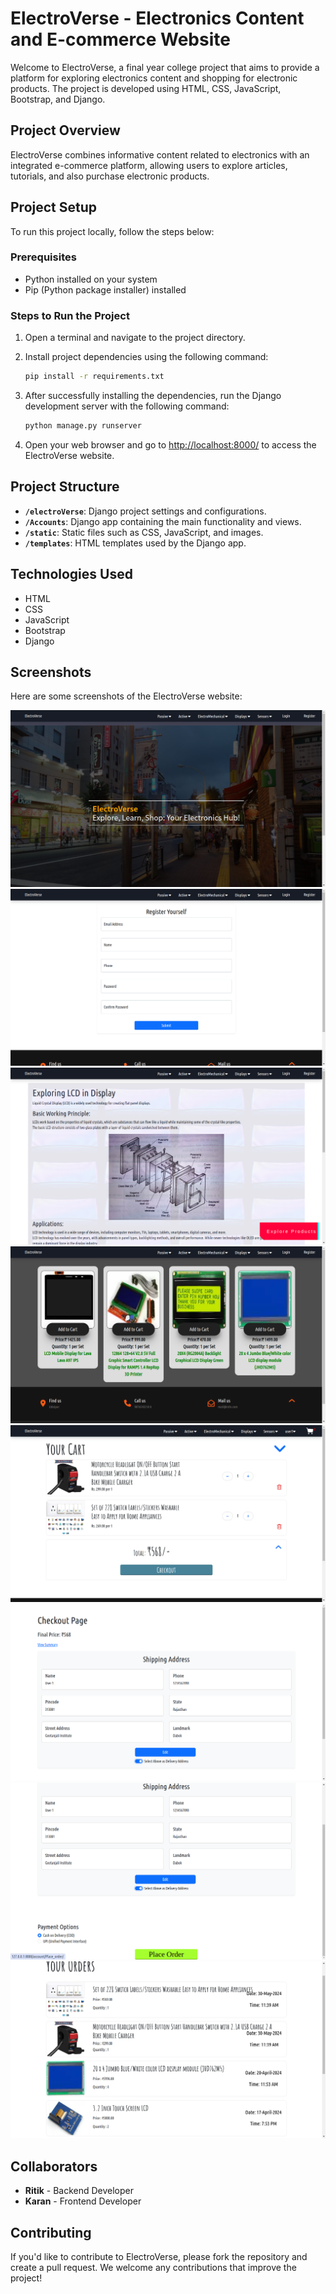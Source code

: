 # ElectroVerse - Electronics Content and E-commerce Website

Welcome to ElectroVerse, a final year college project that aims to provide a platform for exploring electronics content and shopping for electronic products. The project is developed using HTML, CSS, JavaScript, Bootstrap, and Django.

## Project Overview

ElectroVerse combines informative content related to electronics with an integrated e-commerce platform, allowing users to explore articles, tutorials, and also purchase electronic products.

## Project Setup

To run this project locally, follow the steps below:

### Prerequisites

- Python installed on your system
- Pip (Python package installer) installed

### Steps to Run the Project

1. Open a terminal and navigate to the project directory.

2. Install project dependencies using the following command:

    ```bash
    pip install -r requirements.txt
    ```

3. After successfully installing the dependencies, run the Django development server with the following command:

    ```bash
    python manage.py runserver
    ```

4. Open your web browser and go to [http://localhost:8000/](http://localhost:8000/) to access the ElectroVerse website.

## Project Structure

- **`/electroVerse`**: Django project settings and configurations.
- **`/Accounts`**: Django app containing the main functionality and views.
- **`/static`**: Static files such as CSS, JavaScript, and images.
- **`/templates`**: HTML templates used by the Django app.

## Technologies Used

- HTML
- CSS
- JavaScript
- Bootstrap
- Django


## Screenshots
Here are some screenshots of the ElectroVerse website:

![Screenshot 1](Screenshot/Screenshot_1.png)
![Screenshot 2](Screenshot/Screenshot_2.png)
![Screenshot 3](Screenshot/Screenshot_3.png)
![Screenshot 4](Screenshot/Screenshot_4.png)
![Screenshot 5](Screenshot/Screenshot_5.png)
![Screenshot 6](Screenshot/Screenshot_6.png)
![Screenshot 7](Screenshot/Screenshot_7.png)
![Screenshot 8](Screenshot/Screenshot_8.png)

## Collaborators

- **Ritik** - Backend Developer
- **Karan** - Frontend Developer

## Contributing

If you'd like to contribute to ElectroVerse, please fork the repository and create a pull request. We welcome any contributions that improve the project!
